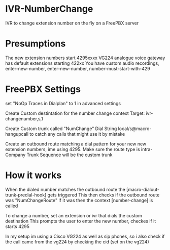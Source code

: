 # IVR-NumberChange
IVR to change extension number on the fly on a FreePBX server

# Presumptions
The new extension numbers start 4295xxxx
VG224 analogue voice gateway has default extensions starting 422xx
You have custom audio recordings, enter-new-number, enter-new-number, number-must-start-with-429

# FreePBX Settings
set "NoOp Traces in Dialplan" to 1 in advanced settings

Create Custom destintation for the number change context
Target: ivr-changenumber,s,1

Create Custom trunk called "NumChange"
Dial String local/s@macro-hangupcall to catch any calls that might use it by mistake

Create an outbound route matching a dial pattern for your new new extension numbers, ime using 4295.
Make sure the route type is intra-Company
Trunk Sequence will be the custom trunk

# How it works

When the dialed number matches the outbound route the [macro-dialout-trunk-predial-hook] gets triggered
This then checks if the outbound route was "NumChangeRoute" if it was then the context [number-change] is called

To change a number, set an extension or ivr that dials the custom destination
This prompts the user to enter the new number, checkes if it starts 4295

In my setup im using a Cisco VG224 as well as sip phones, so i also check if the call came from the vg224 by checking the cid (set on the vg224)

